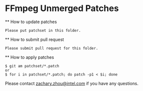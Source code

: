 FFmpeg Unmerged Patches
========================

** How to update patches

    Please put patchset in this folder.
    
** How to submit pull request

    Please submit pull request for this folder.

** How to apply patches

    $ git am patchset/*.patch
    or
    $ for i in patchset/*.patch; do patch -p1 < $i; done


Please contact zachary.zhou@intel.com if you have any questions.
